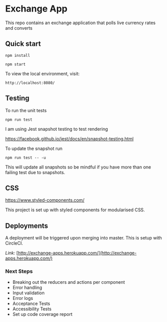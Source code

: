 # Exchange App

This repo contains an exchange application that polls live currency rates and converts

## Quick start

```
npm install
```
```
npm start
```

To view the local environment, visit: 
```
http://localhost:8080/
```

## Testing  

To run the unit tests
```
npm run test
```
I am using Jest snapshot testing to test rendering

https://facebook.github.io/jest/docs/en/snapshot-testing.html

To update the snapshot run
```
npm run test -- -u
```
This will update all snapshots so be mindful if you have more than one failing test due to snapshots.

## CSS
https://www.styled-components.com/

This project is set up with styled components for modularised CSS. 

## Deployments

A deployment will be triggered upon merging into master. This is setup with CircleCI.  

*Link:* [http://exchange-apps.herokuapp.com/](http://exchange-apps.herokuapp.com/)



### Next Steps
- Breaking out the reducers and actions per component
- Error handling
- Input validation
- Error logs
- Acceptance Tests
- Accessibility Tests
- Set up code coverage report
